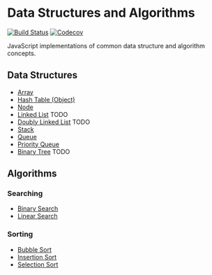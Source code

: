 # Data Structures and Algorithms
[![Build Status](https://travis-ci.com/thawkin3/data-structures-and-algorithms.svg?branch=master)](https://travis-ci.com/thawkin3/data-structures-and-algorithms)
[![Codecov](https://img.shields.io/codecov/c/github/thawkin3/data-structures-and-algorithms)](https://codecov.io/gh/thawkin3/data-structures-and-algorithms)

JavaScript implementations of common data structure and algorithm concepts.

## Data Structures

- [Array](src/data-structures/array/src/array.js)
- [Hash Table (Object)](src/data-structures/hash-table/src/hash-table.js)
- [Node](src/data-structures/node/src/node.js)
- [Linked List](src/data-structures/linked-list/src/linked-list.js) TODO
- [Doubly Linked List](src/data-structures/doubly-linked-list/src/doubly-linked-list.js) TODO
- [Stack](src/data-structures/stack/src/stack.js)
- [Queue](src/data-structures/queue/src/queue.js)
- [Priority Queue](src/data-structures/priority-queue/src/priority-queue.js)
- [Binary Tree](src/data-structures/binary-tree/src/binary-tree.js) TODO


## Algorithms

### Searching

- [Binary Search](src/algorithms/search/binary-search/src/binary-search.js)
- [Linear Search](src/algorithms/search/linear-search/src/linear-search.js)

### Sorting

- [Bubble Sort](src/algorithms/sort/bubble-sort/src/bubble-sort.js)
- [Insertion Sort](src/algorithms/sort/insertion-sort/src/insertion-sort.js)
- [Selection Sort](src/algorithms/sort/selection-sort/src/selection-sort.js)
